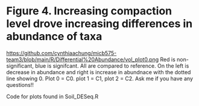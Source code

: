 # Figure 4. Increasing compaction level drove increasing differences in abundance of taxa

https://github.com/cynthiaachung/micb575-team3/blob/main/R/Differential%20Abundance/vol_plot0.png
Red is non-significant, blue is signifcant. All are compared to reference. On the left is decrease in abundance and right is increase in abundnace with the dotted line showing 0. Plot 0 = C0. plot 1 = C1, plot 2 = C2. Ask me if you have any questions!! 

Code for plots found in Soil_DESeq.R
